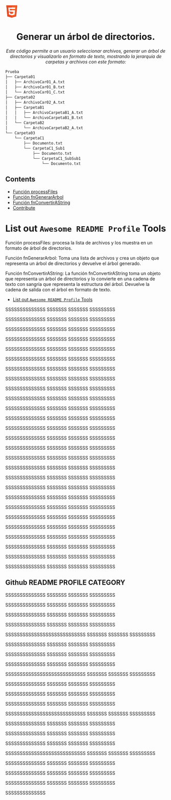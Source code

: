 

<a href="https://jahsoftwr.github.io/ArbolDeCarpetas/Index.html" target="_blank" rel="noreferrer"> <img src="https://raw.githubusercontent.com/devicons/devicon/master/icons/html5/html5-original.svg" alt="html5" width="40" height="40"/></a>

<h1 align="center">Generar un árbol de directorios.</h1>
<p align="center"><i>Este código permite a un usuario seleccionar archivos, generar un árbol de directorios y visualizarlo en formato de texto, mostrando la jerarquía de carpetas y archivos con este formato:</i></p>

```
Prueba
├── Carpeta01
│   ├── ArchivoCar01_A.txt
│   ├── ArchivoCar01_B.txt
│   └── ArchivoCar01_C.txt
├── Carpeta02
│   ├── ArchivoCar02_A.txt
│   ├── CarpetaB1
│   │   ├── ArchivoCarpetaB1_A.txt
│   │   └── ArchivoCarpetaB1_B.txt
│   └── CarpetaB2
│       └── ArchivoCarpetaB2_A.txt
└── Carpeta03
    └── CarpetaC1
        ├── Documento.txt
        └── CarpetaC1_Sub1
            ├── Documento.txt
            └── CarpetaC1_SubSub1
                └── Documento.txt
```

## Contents
  - [Función processFiles](#github-readme-profile-category)
  - [Función fnGenerarArbol](#list-out-awesome-readme-profile-tools)
  - [Función fnConvertirAString](#list-out-awesome-readme-profile-articles)
  - [Contribute](#contribute)


# List out `Awesome README Profile` Tools

Función processFiles:
procesa la lista de archivos y los muestra en un formato de árbol de directorios.

Función fnGenerarArbol:
Toma una lista de archivos y crea un objeto que representa un árbol de directorios y devuelve el árbol generado.


Función fnConvertirAString:
La función fnConvertirAString toma un objeto que representa un árbol de directorios y lo convierte en una cadena de texto con sangría que representa la estructura del árbol.
Devuelve la cadena de salida con el árbol en formato de texto.



 - [List out `Awesome README Profile` Tools](#list-out-awesome-readme-profile-tools)


SSSSSSSSSSSSSS
SSSSSSS
SSSSSSS
SSSSSSSSS

SSSSSSSSSSSSSS
SSSSSSS
SSSSSSS
SSSSSSSSS

SSSSSSSSSSSSSS
SSSSSSS
SSSSSSS
SSSSSSSSS

SSSSSSSSSSSSSS
SSSSSSS
SSSSSSS
SSSSSSSSS

SSSSSSSSSSSSSS
SSSSSSS
SSSSSSS
SSSSSSSSS

SSSSSSSSSSSSSS
SSSSSSS
SSSSSSS
SSSSSSSSS

SSSSSSSSSSSSSS
SSSSSSS
SSSSSSS
SSSSSSSSS

SSSSSSSSSSSSSS
SSSSSSS
SSSSSSS
SSSSSSSSS

SSSSSSSSSSSSSS
SSSSSSS
SSSSSSS
SSSSSSSSS

SSSSSSSSSSSSSS
SSSSSSS
SSSSSSS
SSSSSSSSS

SSSSSSSSSSSSSS
SSSSSSS
SSSSSSS
SSSSSSSSS

SSSSSSSSSSSSSS
SSSSSSS
SSSSSSS
SSSSSSSSS

SSSSSSSSSSSSSS
SSSSSSS
SSSSSSS
SSSSSSSSS

SSSSSSSSSSSSSS
SSSSSSS
SSSSSSS
SSSSSSSSS

SSSSSSSSSSSSSS
SSSSSSS
SSSSSSS
SSSSSSSSS

SSSSSSSSSSSSSS
SSSSSSS
SSSSSSS
SSSSSSSSS

SSSSSSSSSSSSSS
SSSSSSS
SSSSSSS
SSSSSSSSS

SSSSSSSSSSSSSS
SSSSSSS
SSSSSSS
SSSSSSSSS

SSSSSSSSSSSSSS
SSSSSSS
SSSSSSS
SSSSSSSSS

SSSSSSSSSSSSSS
SSSSSSS
SSSSSSS
SSSSSSSSS

SSSSSSSSSSSSSS
SSSSSSS
SSSSSSS
SSSSSSSSS

SSSSSSSSSSSSSS
SSSSSSS
SSSSSSS
SSSSSSSSS

SSSSSSSSSSSSSS
SSSSSSS
SSSSSSS
SSSSSSSSS

SSSSSSSSSSSSSS
SSSSSSS
SSSSSSS
SSSSSSSSS

SSSSSSSSSSSSSS
SSSSSSS
SSSSSSS
SSSSSSSSS

SSSSSSSSSSSSSS
SSSSSSS
SSSSSSS
SSSSSSSSS

SSSSSSSSSSSSSS
SSSSSSS
SSSSSSS
SSSSSSSSS



## Github README PROFILE CATEGORY


SSSSSSSSSSSSSS
SSSSSSS
SSSSSSS
SSSSSSSSS

SSSSSSSSSSSSSS
SSSSSSS
SSSSSSS
SSSSSSSSS

SSSSSSSSSSSSSS
SSSSSSS
SSSSSSS
SSSSSSSSS

SSSSSSSSSSSSSS
SSSSSSS
SSSSSSS
SSSSSSSSS

SSSSSSSSSSSSSSSSSSSSSSSSSSSS
SSSSSSS
SSSSSSS
SSSSSSSSS

SSSSSSSSSSSSSS
SSSSSSS
SSSSSSS
SSSSSSSSS

SSSSSSSSSSSSSS
SSSSSSS
SSSSSSS
SSSSSSSSS

SSSSSSSSSSSSSS
SSSSSSS
SSSSSSS
SSSSSSSSS

SSSSSSSSSSSSSSSSSSSSSSSSSSSS
SSSSSSS
SSSSSSS
SSSSSSSSS

SSSSSSSSSSSSSS
SSSSSSS
SSSSSSS
SSSSSSSSS

SSSSSSSSSSSSSS
SSSSSSS
SSSSSSS
SSSSSSSSS

SSSSSSSSSSSSSS
SSSSSSS
SSSSSSS
SSSSSSSSS

SSSSSSSSSSSSSSSSSSSSSSSSSSSS
SSSSSSS
SSSSSSS
SSSSSSSSS

SSSSSSSSSSSSSS
SSSSSSS
SSSSSSS
SSSSSSSSS

SSSSSSSSSSSSSS
SSSSSSS
SSSSSSS
SSSSSSSSS

SSSSSSSSSSSSSS
SSSSSSS
SSSSSSS
SSSSSSSSS

SSSSSSSSSSSSSSSSSSSSSSSSSSSS
SSSSSSS
SSSSSSS
SSSSSSSSS

SSSSSSSSSSSSSS
SSSSSSS
SSSSSSS
SSSSSSSSS

SSSSSSSSSSSSSS
SSSSSSS
SSSSSSS
SSSSSSSSS

SSSSSSSSSSSSSS
SSSSSSS
SSSSSSS
SSSSSSSSS

SSSSSSSSSSSSSS



